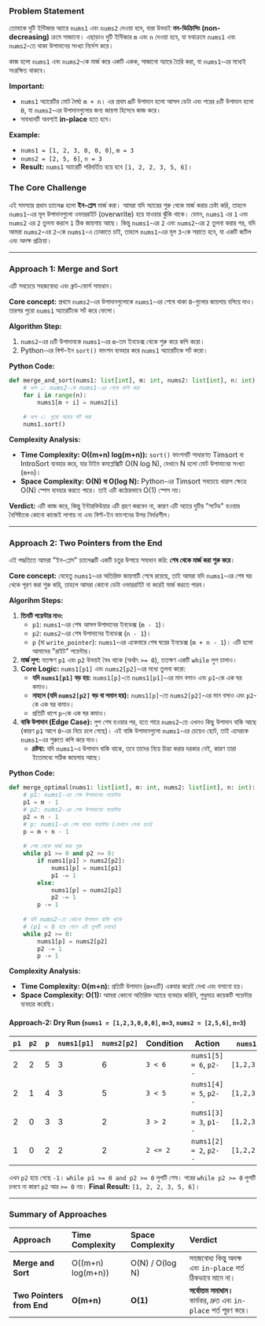 
### **Problem Statement**

তোমাকে দুটি ইন্টিজার অ্যারে `nums1` এবং `nums2` দেওয়া হবে, যারা উভয়ই **নন-ডিক্রিসিং (non-decreasing)** ক্রমে সাজানো। এছাড়াও দুটি ইন্টিজার `m` এবং `n` দেওয়া হবে, যা যথাক্রমে `nums1` এবং `nums2`-তে থাকা উপাদানের সংখ্যা নির্দেশ করে।

কাজ হলো `nums1` এবং `nums2`-কে মার্জ করে একটি একক, সাজানো অ্যারে তৈরি করা, যা `nums1`-এর মধ্যেই সংরক্ষিত থাকবে।

**Important:**
*   `nums1` অ্যারেটির মোট দৈর্ঘ্য `m + n`। এর প্রথম `m`টি উপাদান হলো আসল ডেটা এবং পরের `n`টি উপাদান হলো `0`, যা `nums2`-এর উপাদানগুলোর জন্য জায়গা হিসেবে কাজ করে।
*   সমাধানটি অবশ্যই **in-place** হতে হবে।

**Example:**
*   `nums1 = [1, 2, 3, 0, 0, 0]`, `m = 3`
*   `nums2 = [2, 5, 6]`, `n = 3`
*   **Result:** `nums1` অ্যারেটি পরিবর্তিত হয়ে হবে `[1, 2, 2, 3, 5, 6]`।

### **The Core Challenge**

এই সমস্যার প্রধান চ্যালেঞ্জ হলো **ইন-প্লেস** মার্জ করা। আমরা যদি অ্যারের শুরু থেকে মার্জ করার চেষ্টা করি, তাহলে `nums1`-এর মূল উপাদানগুলো ওভাররাইট (overwrite) হয়ে যাওয়ার ঝুঁকি থাকে। যেমন, `nums1` এর `1` এবং `nums2` এর `2` তুলনা করলে `1` ঠিক জায়গায় আছে। কিন্তু `nums1`-এর `2` এবং `nums2`-এর `2` তুলনা করার পর, যদি আমরা `nums2`-এর `2`-কে `nums1`-এ ঢোকাতে চাই, তাহলে `nums1`-এর মূল `3`-কে সরাতে হবে, যা একটি জটিল এবং অদক্ষ প্রক্রিয়া।

---

### **Approach 1: Merge and Sort**

এটি সবচেয়ে সহজবোধ্য এবং ব্রুট-ফোর্স সমাধান।

**Core concept:**
প্রথমে `nums2`-এর উপাদানগুলোকে `nums1`-এর শেষে থাকা `0`-গুলোর জায়গায় বসিয়ে দাও। তারপর পুরো `nums1` অ্যারেটিকে সর্ট করে ফেলো।

**Algorithm Step:**
1.  `nums2`-এর `n`টি উপাদানকে `nums1`-এর `m`-তম ইনডেক্স থেকে শুরু করে কপি করো।
2.  Python-এর বিল্ট-ইন `sort()` ফাংশন ব্যবহার করে `nums1` অ্যারেটিকে সর্ট করো।

**Python Code:**
```python
def merge_and_sort(nums1: list[int], m: int, nums2: list[int], n: int):
    # ধাপ ১: nums2-কে nums1-এর শেষে কপি করা
    for i in range(n):
        nums1[m + i] = nums2[i]
    
    # ধাপ ২: পুরো অ্যারে সর্ট করা
    nums1.sort()
```

**Complexity Analysis:**
*   **Time Complexity: O((m+n) log(m+n)):** `sort()` ফাংশনটি সাধারণত Timsort বা IntroSort ব্যবহার করে, যার টাইম কমপ্লেক্সিটি O(N log N), যেখানে N হলো মোট উপাদানের সংখ্যা (`m+n`)।
*   **Space Complexity: O(N) বা O(log N):** Python-এর Timsort সবচেয়ে খারাপ ক্ষেত্রে O(N) স্পেস ব্যবহার করতে পারে। তাই এটি কঠোরভাবে O(1) স্পেস নয়।

**Verdict:** এটি কাজ করে, কিন্তু ইন্টারভিউয়ার এটি গ্রহণ করবেন না, কারণ এটি অ্যারে দুটির "সর্টেড" হওয়ার বৈশিষ্ট্যকে কোনো কাজেই লাগায় না এবং বিল্ট-ইন ফাংশনের উপর নির্ভরশীল।

---

### **Approach 2: Two Pointers from the End**

এই পদ্ধতিতে আমরা "ইন-প্লেস" চ্যালেঞ্জটি একটি চতুর উপায়ে সমাধান করি: **শেষ থেকে মার্জ করা শুরু করে**।

**Core concept:**
যেহেতু `nums1`-এর অতিরিক্ত জায়গাটি শেষে রয়েছে, তাই আমরা যদি `nums1`-এর শেষ ঘর থেকে পূরণ করা শুরু করি, তাহলে আমরা কোনো ডেটা ওভাররাইট না করেই মার্জ করতে পারব।

**Algorihm Steps:**
1.  **তিনটি পয়েন্টার নাও:**
    *   `p1`: `nums1`-এর শেষ *আসল* উপাদানের ইনডেক্স (`m - 1`)।
    *   `p2`: `nums2`-এর শেষ উপাদানের ইনডেক্স (`n - 1`)।
    *   `p` (বা `write_pointer`): `nums1`-এর একেবারে শেষ ঘরের ইনডেক্স (`m + n - 1`)। এটি হলো আমাদের "রাইট" পয়েন্টার।
2.  **মার্জ লুপ:** যতক্ষণ `p1` এবং `p2` উভয়ই বৈধ থাকে (অর্থাৎ `>= 0`), ততক্ষণ একটি `while` লুপ চালাও।
3.  **Core Logic:** `nums1[p1]` এবং `nums2[p2]`-এর মধ্যে তুলনা করো:
    *   **যদি `nums1[p1]` বড় হয়:** `nums1[p]`-তে `nums1[p1]`-এর মান বসাও এবং `p1`-কে এক ঘর কমাও।
    *   **নাহলে (যদি `nums2[p2]` বড় বা সমান হয়):** `nums1[p]`-তে `nums2[p2]`-এর মান বসাও এবং `p2`-কে এক ঘর কমাও।
    *   প্রতিটি ধাপে `p`-কে এক ঘর কমাও।
4.  **বাকি উপাদান (Edge Case):** লুপ শেষ হওয়ার পর, হতে পারে `nums2`-তে এখনও কিছু উপাদান বাকি আছে (কারণ `p1` আগে `0`-এর নিচে চলে গেছে)। এই বাকি উপাদানগুলো `nums1`-এর চেয়েও ছোট, তাই এদেরকে `nums1`-এর শুরুতে কপি করে দাও।
    *   **দ্রষ্টব্য:** যদি `nums1`-এ উপাদান বাকি থাকে, তবে তাদের নিয়ে চিন্তা করার দরকার নেই, কারণ তারা ইতোমধ্যে সঠিক জায়গায় আছে।

**Python Code:**
```python
def merge_optimal(nums1: list[int], m: int, nums2: list[int], n: int):
    # p1: nums1-এর শেষ উপাদানের পয়েন্টার
    p1 = m - 1
    # p2: nums2-এর শেষ উপাদানের পয়েন্টার
    p2 = n - 1
    # p: nums1-এর শেষ ঘরের পয়েন্টার (যেখানে লেখা হবে)
    p = m + n - 1
    
    # শেষ থেকে মার্জ করা শুরু
    while p1 >= 0 and p2 >= 0:
        if nums1[p1] > nums2[p2]:
            nums1[p] = nums1[p1]
            p1 -= 1
        else:
            nums1[p] = nums2[p2]
            p2 -= 1
        p -= 1
        
    # যদি nums2-তে কোনো উপাদান বাকি থাকে
    # (p1 < 0 হয়ে গেলে এই লুপটি চলবে)
    while p2 >= 0:
        nums1[p] = nums2[p2]
        p2 -= 1
        p -= 1
```

**Complexity Analysis:**
*   **Time Complexity: O(m+n):** প্রতিটি উপাদান (`m+n`টি) একবার করেই দেখা এবং বসানো হয়।
*   **Space Complexity: O(1):** আমরা কোনো অতিরিক্ত অ্যারে ব্যবহার করিনি, শুধুমাত্র কয়েকটি পয়েন্টার ব্যবহার করেছি।

#### **Approach-2: Dry Run (`nums1 = [1,2,3,0,0,0]`, `m=3`, `nums2 = [2,5,6]`, `n=3`)**

| `p1` | `p2` | `p` | `nums1[p1]` | `nums2[p2]` | Condition | Action | `nums1` (অবস্থা) |
|---|---|---|---|---|---|---|---|
| 2 | 2 | 5 | 3 | 6 | `3 < 6` | `nums1[5] = 6`, `p2--` | `[1,2,3,0,0,6]` |
| 2 | 1 | 4 | 3 | 5 | `3 < 5` | `nums1[4] = 5`, `p2--` | `[1,2,3,0,5,6]` |
| 2 | 0 | 3 | 3 | 2 | `3 > 2` | `nums1[3] = 3`, `p1--` | `[1,2,3,3,5,6]` |
| 1 | 0 | 2 | 2 | 2 | `2 <= 2` | `nums1[2] = 2`, `p2--` | `[1,2,2,3,5,6]` |

এখন `p2` হয়ে গেছে `-1`। `while p1 >= 0 and p2 >= 0` লুপটি শেষ।
পরের `while p2 >= 0` লুপটি চলবে না কারণ `p2` আর `>= 0` নয়।
**Final Result:** `[1, 2, 2, 3, 5, 6]`।

---

### **Summary of Approaches**

| Approach  | Time Complexity | Space Complexity | Verdict  |
| :--- | :--- | :--- | :--- |
| **Merge and Sort** | O((m+n) log(m+n)) | O(N) / O(log N) | সহজবোধ্য কিন্তু অদক্ষ এবং `in-place` শর্ত ঠিকভাবে মানে না। |
| **Two Pointers from End** | **O(m+n)** | **O(1)** | **সর্বোত্তম সমাধান।** কার্যকর, দ্রুত এবং `in-place` শর্ত পূরণ করে। |